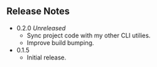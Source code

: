 ## Release Notes ##

- 0.2.0 *Unreleased*
    - Sync project code with my other CLI utilies.
    - Improve build bumping.
- 0.1.5
    - Initial release.
